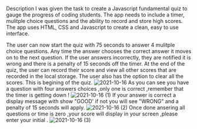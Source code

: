 Description
I was given the task to create a Javascript fundamental quiz to gauge the progress of coding students. The app needs to include a timer, mulitple choice questions and the ability to record and store high scores. The app uses HTML, CSS and Javascript to create a clean, easy to use interface.

The user can now start the quiz with 75 seconds to answer 4 mulitple choice questions. Any time the answer chooses the correct answer it moves on to the next question. If the user answers incorrectly, they are notified it is wrong and there is a penalty of 15 seconds off the timer. At the end of the quiz, the user can record their score and view all other scores that are recorded in the local storage. The user also has the option to clear all the scores.
This is  begining of the quiz.
![2021-10-16](https://user-images.githubusercontent.com/84550325/137606974-d1a9744a-1cd5-4753-97cf-b7fad4e498b8.png)
As you can see you have a question with four answers choices ,only one is correct ,remember that the timer is getting down !
![2021-10-16 (1)](https://user-images.githubusercontent.com/84550325/137607158-8c59eb78-eb02-4b95-871a-48ca5b506585.png)
If your answer is correct a display message with show "GOOD' if not you will see "WRONG" and a penalty of 15 seconds will apply.
![2021-10-16 (2)](https://user-images.githubusercontent.com/84550325/137607282-39fd2fcd-dffd-4842-b820-390f9cd750fe.png)
Once done ansering all questions or time is zero ,your score will display in your screen ,please enter your initial .
![2021-10-16 (3)](https://user-images.githubusercontent.com/84550325/137607346-305ebd1a-c3ad-4a6f-b988-73005500c9ef.png)
